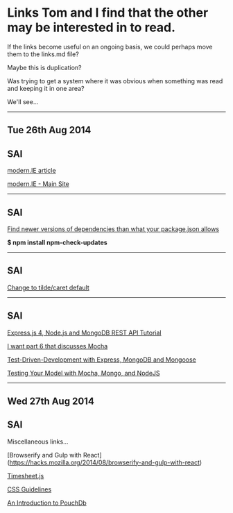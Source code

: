 # Links Tom and I find that the other may be interested in to read.

If the links become useful on an ongoing basis, we could perhaps
move them to the links.md file?

Maybe this is duplication?

Was trying to get a system where it was obvious when something 
was read and keeping it in one area?

We'll see...

---

Tue 26th Aug 2014
-----------------

SAI
---

[modern.IE article](http://www.sitepoint.com/test-site-locally-modern-ie/)

[modern.IE - Main Site](https://modern.ie/en-us)

---

SAI
---

[Find newer versions of dependencies than what your package.json allows](https://www.npmjs.org/package/npm-check-updates)

**$ npm install npm-check-updates**

---

SAI
---

[Change to tilde/caret default](http://fredkschott.com/post/2014/02/npm-no-longer-defaults-to-tildes/)

---

SAI
---

[Express.js 4, Node.js and MongoDB REST API Tutorial](http://webapplog.com/express-js-4-node-js-and-mongodb-rest-api-tutorial/)

[I want part 6 that discusses Mocha](http://webapplog.com/express-js-4-node-js-and-mongodb-rest-api-tutorial/#run)

[Test-Driven-Development with Express, MongoDB and Mongoose](http://devcenter.wercker.com/articles/languages/nodejs/tdd-with-mongoose.html)

[Testing Your Model with Mocha, Mongo, and NodeJS](http://www.wekeroad.com/2012/02/25/testing-your-model-with-mocha-mongo-and-nodejs/)

---

Wed 27th Aug 2014
-----------------

SAI
---

Miscellaneous links...

[Browserify and Gulp with React] (https://hacks.mozilla.org/2014/08/browserify-and-gulp-with-react)

[Timesheet.js](http://semu.github.io/timesheet.js)

[CSS Guidelines](http://cssguidelin.es)

[An Introduction to PouchDb](https://blog.engineyard.com/2014/an-introduction-to-pouchdb)


